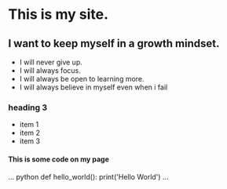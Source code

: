 # This is my site.

##  I want to keep myself in a growth mindset.
- I will never give up.
- I will always focus.
- I will always be open to learning more.
- I will always believe in myself even when i fail
### heading 3
* item 1
* item 2
* item 3


#### This is some code on my page
... python
def hello_world():
 print('Hello World')
 ...
 


